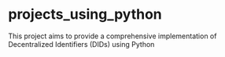 # projects_using_python
This project aims to provide a comprehensive implementation of Decentralized Identifiers (DIDs) using Python
